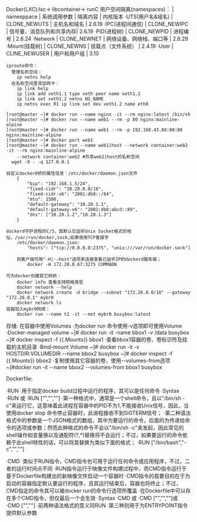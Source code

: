 Docker(LXC):lxc-> libcontainer-> runC
	用户空间隔离(namespaces)：
	| namesppace	  |  系统调用参数		| 隔离内容	  		   	 |  内核版本
	 ·UTS(用户名&域名) |	 CLONE_NEWUTS	| 主机名和域名  			 |  2.6.19
	 ·IPC(进程间通信)  |	 CLONE_NEWIPC	| 信号量、消息队列和共享内存|  2.6.19
	 ·PID(进程树)	  |	 CLONE_NEWPID	| 进程编号				 |  2.6.24
	 ·Network		  |  CLONE_NEWNET	| 网络设备、网络栈、端口等	 |  2.6.29
	 ·Mount(挂载树)	  |	 CLONE_NEWNS	| 挂载点（文件系统）	     |  2.4.19
	 ·User			  |	 CLINE_NEWUSER  | 用户和用户组			 |  3.10
 
	iproute命令：
	  管理名称空间：
		ip netns help
	  在名称空间里添加网卡：
		ip link help	
		ip link add veth1.1 type veth peer name veth1.2
		ip link set veth1.2 netns NS_NAME
		ip netns exec R1 ip link set dev veth1.2 name eth0

	[root@master ~]# docker run --name nginx -it --rm nginx:latest /bin/sh
	[root@master ~]# docker run --name web1 --rm -p 80 nginx:mainline-alpine
	[root@master ~]# docker run --name web1 --rm -p 192.168.43.88:80:80 nginx:mainline-alpine
	[root@master ~]# docker port web1
	[root@master ~]# docker run --name web1|host --network container:web2 -it --rm nginx:mainline-alpine
		--network container:web2 #共享web2|host的名称空间
	  wget -O - -q 127.0.0.1

	自定义docker0桥的属性信息：/etc/docker/daemon.json文件
		{
			"bip": "192.168.1.5/24",
			"fixed-cidr": "10.20.0.0/16",
			"fixed-cidr-v6": "2001:db8::/64",
			"mtu": 1500,
			"default-gateway": "10.20.1.1",
			"default-gateway-v6": "2001:db8:abcd::89",
			"dns": ["10.20.1.2","10.20.1.3"]
		}
	
	dockerd守护进程的C/S，其默认仅监听Unix Socket格式的地址，/var/run/docker,sock;如果使用TCP套接字
		/etc/docker/daemon.json:
			"hosts": ["tcp://0.0.0.0:2375", "unix:///var/run/docker.sock"]

		则客户端可用"-H|--host"选项来连接查看已监听IP的dockerd服务端；
			docker -H 172.20.0.67:3275 COMMADN

	可为docker创建其它网桥：
		docker info 查看支持网格类型
		docker network --help
		docker network create -d bridge --subnet "172.26.0.0/16" --gateway "172.26.0.1" mybr0
		docker network ls
	容器加入mybr0网络：
		docker run --name t1 -it --net mybr0 busybox:latest

  存储:
   在容器中使用Volumes
	·为docker run 命令使用-v选项即可使用Volume
		·Docker-managed volume
		  ~]# docker run -it -name bbox1 -v /data busybox
		  ~]# docker inspect -f {{.Mounts}} bbox1
			·查看bbox1容器的卷、卷标识符及挂载的主机目录
		·Bind-mount Volume
		  ~]# docker run -it -v HOSTDIR:VOLUMEDIR --name bbox2 busybox
		  ~]# docker inspect -f {{.Mounts}} bbox2
		·复制使用其它容器的卷，使用--volumes-from选项
		  ~]#docker run -it --name bbox2 --volumes-from bbox1 busybox


 Dockerfile:
	


   ·RUN
	 ·用于指定docker build过程中运行的程序，其可以是任何命令
	 ·Syntax
		·RUN <command>或
		·RUN ["<executable>","<param1>","<param2>"]
	 ·第一种格式中，<command>通常是一个shell命令，且以"/bin/sh -c"来运行它，这意味着此进程在容器中的PID不为1,不能接收Unix信号，因此，当使用docker stop <container>命令停止容器时，此进程接收不到SIGTERM信号；
	 ·第二种语法格式中的参数是一个JSON格式的数组，其中<executable>为要运行的命令，后面的<paramN>为传递给命令的选项或参数；然而此种格式的命令不会以"/bin/sh -c"来发起，因此常见的shell操作如变量换以及通配符(?,*)替换将不会运行；不过，如果要运行的命令依赖于此shell特性的话，可以将其替换为类似下面的格式；
		·RUN ["/bin/bash","-c","<executable>","<param1>"]

   ·CMD
	  ·类似于RUN指令，CMD指令也可用于运行任何命令或应用程序，不过，二者的运行时间点不同
		·RUN指令运行于映像文件构建过程中，而CMD指令运行于基于Dockerfile构建出的新映像文件启动一个容器时
		·CMD指令的首要目的在于为启动的容器指定默认要运行的程序，且其运行结束后，容器也将终止；不过，CMD指定的命令其可以被docker run的命令行选项所覆盖
		·在Dockerfile中可以存在多个CMD指令，但仅最后一个会生效
	·Syntax
		·CMD <command>或
		·CMD ["<executable>","<param1>","<param2>"]或
		·CMD ["<param1>","<param2>"]
	  ·前两种语法格式的意义同RUN
	  ·第三种则用于为ENTRYPOINT指令提供默认参数